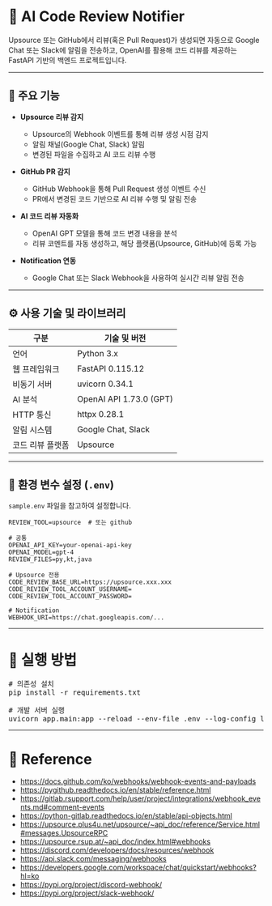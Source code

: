 # 🤖 AI Code Review Notifier

Upsource 또는 GitHub에서 리뷰(혹은 Pull Request)가 생성되면 자동으로 Google Chat 또는 Slack에 알림을 전송하고, OpenAI를 활용해 코드 리뷰를 제공하는 FastAPI 기반의 백엔드 프로젝트입니다.

---

## 📌 주요 기능

- **Upsource 리뷰 감지**
  - Upsource의 Webhook 이벤트를 통해 리뷰 생성 시점 감지
  - 알림 채널(Google Chat, Slack) 알림
  - 변경된 파일을 수집하고 AI 코드 리뷰 수행

- **GitHub PR 감지**
  - GitHub Webhook을 통해 Pull Request 생성 이벤트 수신
  - PR에서 변경된 코드 기반으로 AI 리뷰 수행 및 알림 전송

- **AI 코드 리뷰 자동화**
  - OpenAI GPT 모델을 통해 코드 변경 내용을 분석
  - 리뷰 코멘트를 자동 생성하고, 해당 플랫폼(Upsource, GitHub)에 등록 가능

- **Notification 연동**
  - Google Chat 또는 Slack Webhook을 사용하여 실시간 리뷰 알림 전송

---

## ⚙️ 사용 기술 및 라이브러리

| 구분         | 기술 및 버전           |
|--------------|------------------------|
| 언어         | Python 3.x             |
| 웹 프레임워크 | FastAPI 0.115.12       |
| 비동기 서버  | uvicorn 0.34.1 |
| AI 분석      | OpenAI API 1.73.0 (GPT) |
| HTTP 통신    | httpx 0.28.1           |
| 알림 시스템  | Google Chat, Slack     |
| 코드 리뷰 플랫폼 | Upsource  |

---

## 🔧 환경 변수 설정 (`.env`)

`sample.env` 파일을 참고하여 설정합니다.

```env
REVIEW_TOOL=upsource  # 또는 github

# 공통
OPENAI_API_KEY=your-openai-api-key
OPENAI_MODEL=gpt-4
REVIEW_FILES=py,kt,java

# Upsource 전용
CODE_REVIEW_BASE_URL=https://upsource.xxx.xxx
CODE_REVIEW_TOOL_ACCOUNT_USERNAME=
CODE_REVIEW_TOOL_ACCOUNT_PASSWORD=

# Notification
WEBHOOK_URI=https://chat.googleapis.com/...
````

---

# 🚀 실행 방법
<pre>
# 의존성 설치
pip install -r requirements.txt

# 개발 서버 실행
uvicorn app.main:app --reload --env-file .env --log-config logging.conf
</pre>


---

# 📑 Reference
- https://docs.github.com/ko/webhooks/webhook-events-and-payloads
- https://pygithub.readthedocs.io/en/stable/reference.html
- https://gitlab.rsupport.com/help/user/project/integrations/webhook_events.md#comment-events
- https://python-gitlab.readthedocs.io/en/stable/api-objects.html
- https://upsource.plus4u.net/upsource/~api_doc/reference/Service.html#messages.UpsourceRPC
- https://upsource.rsup.at/~api_doc/index.html#webhooks
- https://discord.com/developers/docs/resources/webhook
- https://api.slack.com/messaging/webhooks
- https://developers.google.com/workspace/chat/quickstart/webhooks?hl=ko
- https://pypi.org/project/discord-webhook/
- https://pypi.org/project/slack-webhook/